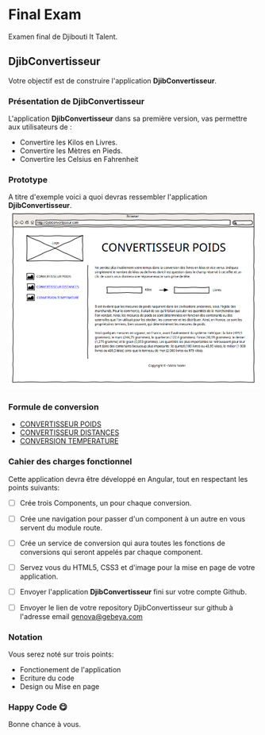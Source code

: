 # Final Exam
Examen final de Djibouti It Talent.

## DjibConvertisseur

Votre objectif est de construire l'application **DjibConvertisseur**.

### Présentation de DjibConvertisseur

L'application **DjibConvertisseur** dans sa première version, vas permettre aux utilisateurs de :

* Convertire les Kilos en Livres.
* Convertire les Mètres en Pieds.
* Convertire les Celsius en Fahrenheit

### Prototype
A titre d'exemple voici a quoi devras ressembler l'application **DjibConvertisseur**.
![Interface](/images/interface-convertisseur.png)

### Formule de conversion

* [CONVERTISSEUR POIDS](/formules/poids.md)
* [CONVERTISSEUR DISTANCES](/formules/distances.md)
* [CONVERSION TEMPERATURE](/formules/temperature.md)

### Cahier des charges fonctionnel

Cette application devra être développé en Angular, tout en respectant les points suivants:

- [ ] Crée trois Components, un pour chaque conversion.
- [ ] Crée une navigation pour passer d'un component à un autre en vous servent du module route.
- [ ] Crée un service de conversion qui aura toutes les fonctions de conversions qui seront appelés par chaque component.
- [ ] Servez vous du HTML5, CSS3 et d'image pour la mise en page de votre application.
- [ ] Envoyer l'application **DjibConvertisseur** fini sur votre compte Github.
- [ ] Envoyer le lien de votre repository DjibConvertisseur sur github à l'adresse email genova@gebeya.com


### Notation
Vous serez noté sur trois points:
* Fonctionement de l'application
* Ecriture du code
* Design ou Mise en page

### Happy Code :yum:
Bonne chance à vous.